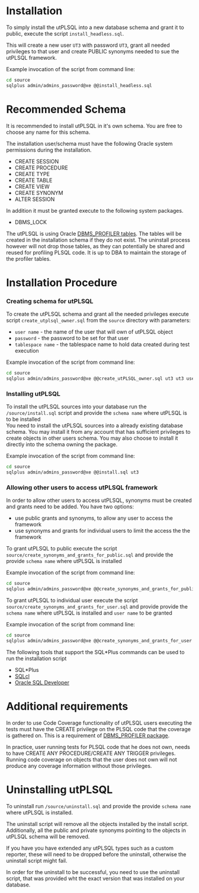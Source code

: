 # Installation

To simply install the utPLSQL into a new database schema and grant it to public, execute the script `install_headless.sql`.

This will create a new user `UT3` with password `UT3`, grant all needed privileges to that user and create PUBLIC synonyms needed to sue the utPLSQL framework.

Example invocation of the script from command line:
```bash
cd source
sqlplus admin/admins_password@xe @@install_headless.sql  
```


# Recommended Schema
It is recommended to install utPLSQL in it's own schema. You are free to choose any name for this schema.

The installation user/schema must have the following Oracle system permissions during the installation.
  - CREATE SESSION
  - CREATE PROCEDURE
  - CREATE TYPE
  - CREATE TABLE
  - CREATE VIEW
  - CREATE SYNONYM
  - ALTER SESSION
  
In addition it must be granted execute to the following system packages.

  - DBMS_LOCK
    
The utPLSQL is using Oracle [DBMS_PROFILER tables](https://docs.oracle.com/cd/E18283_01/appdev.112/e16760/d_profil.htm#i999476). The tables will be created in the installation schema if they do not exist.
The uninstall process however will not drop those tables, as they can potentially be shared and reused for profiling PLSQL code.
It is up to DBA to maintain the storage of the profiler tables.

  
# Installation Procedure


### Creating schema for utPLSQL
To create the utPLSQL schema and grant all the needed privileges execute script `create_utplsql_owner.sql` from the `source` directory with parameters:
- `user name` - the name of the user that will own of utPLSQL object
- `password`  - the password to be set for that user
- `tablespace name` - the tablespace name to hold data created during test execution

Example invocation of the script from command line:
```bash
cd source
sqlplus admin/admins_password@xe @@create_utPLSQL_owner.sql ut3 ut3 users  
```

### Installing utPLSQL
To install the utPLSQL sources into your database run the `/source/install.sql` script and provide the `schema name` where utPLSQL is to be installed  
You need to install the utPLSQL sources into a already existing database schema.
You may install it from any account that has sufficient privileges to create objects in other users schema.
You may also choose to install it directly into the schema owning the package.  

Example invocation of the script from command line:
```bash
cd source
sqlplus admin/admins_password@xe @@install.sql ut3  
```

### Allowing other users to access utPLSQL framework
In order to allow other users to access utPLSQL, synonyms must be created and grants need to be added.
You have two options:
- use public grants and synonyms, to allow any user to access the framework
- use synonyms and grants for individual users to limit the access the the framework
 
To grant utPLSQL to public execute the script `source/create_synonyms_and_grants_for_public.sql` and provide the provide `schema name` where utPLSQL is installed 

Example invocation of the script from command line:
```bash
cd source
sqlplus admin/admins_password@xe @@create_synonyms_and_grants_for_public.sql ut3  
```
To grant utPLSQL to individual user execute the script `source/create_synonyms_and_grants_for_user.sql` and provide provide the `schema name` where utPLSQL is installed and `user name` to be granted

Example invocation of the script from command line:
```bash
cd source
sqlplus admin/admins_password@xe @@create_synonyms_and_grants_for_user.sql ut3 hr  
```

The following tools that support the SQL*Plus commands can be used to run the installation script
  - SQL*Plus
  - [SQLcl](http://www.oracle.com/technetwork/developer-tools/sqlcl/overview/index.html)
  - [Oracle SQL Developer](http://www.oracle.com/technetwork/developer-tools/sql-developer/overview/index.html)
 
# Additional requirements

In order to use Code Coverage functionality of utPLSQL users executing the tests must have the CREATE privilege on the PLSQL code that the coverage is gathered on.
This is a requirement of [DBMS_PROFILER package](https://docs.oracle.com/cd/E18283_01/appdev.112/e16760/d_profil.htm#i999476).

In practice, user running tests for PLSQL code that he does not own, needs to have CREATE ANY PROCEDURE/CREATE ANY TRIGGER privileges.
Running code coverage on objects that the user does not own will not produce any coverage information without those privileges.

# Uninstalling utPLSQL

To uninstall run `/source/uninstall.sql` and provide the provide `schema name` where utPLSQL is installed.

The uninstall script will remove all the objects installed by the install script.
Additionally, all the public and private synonyms pointing to the objects in utPLSQL schema will be removed.

If you have you have extended any utPLSQL types such as a custom reporter, these will need to be dropped before the uninstall, otherwise the uninstall script might fail.

In order for the uninstall to be successful, you need to use the uninstall script, that was provided wht the exact version that was installed on your database.
